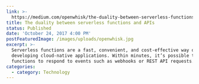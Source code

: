 ```yaml
---
link: >-
  https://medium.com/openwhisk/the-duality-between-serverless-functions-and-apis-3cc4e525edab
title: The duality between serverless functions and APIs
status: Published
date: 'October 24, 2017 4:00 PM'
postFeaturedImage: /images/uploads/openwhisk.jpg
excerpt: >-
  Serverless functions are a fast, convenient, and cost-effective way of
  developing cloud-native applications. Within minutes, it’s possible to deploy
  functions to respond to events such as webhooks or REST API requests.
categories:
  - category: Technology
---
```


